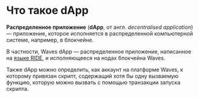 # Что такое dApp
**Распределенное приложение** (**dApp**, от англ. _decentralised application_) —  приложение, которое исполняется в распределенной компьютерной системе, например, в блокчейне.

В частности, Waves dApp — распределенное приложение, написанное на [языке RIDE](/ride/about-ride.md), и исполняющееся на нодах блокчейна Waves.

Также dApp можно определить, как аккаунт на платформе Waves, к которому привязан скрипт, содержащий хотя бы одну вызваемую функцию, которую можно вызвать с помощью транзакции запуска скрипта.